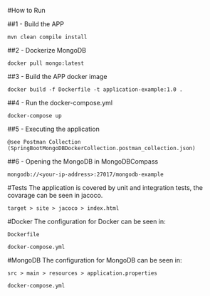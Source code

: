 
#How to Run

##1 - Build the APP

```mvn clean compile install```


##2 - Dockerize MongoDB

```docker pull mongo:latest```


##3 - Build the APP docker image

```docker build -f Dockerfile -t application-example:1.0 .```


##4 - Run the docker-compose.yml

```docker-compose up```


##5 - Executing the application

```@see Postman Collection (SpringBootMongoDBDockerCollection.postman_collection.json)```


##6 - Opening the MongoDB in MongoDBCompass

```mongodb://<your-ip-address>:27017/mongodb-example```


#Tests
The application is covered by unit and integration tests, the covarage can be seen in jacoco.

```target > site > jacoco > index.html```


#Docker
The configuration for Docker can be seen in:

```Dockerfile```

```docker-compose.yml```


#MongoDB
The configuration for MongoDB can be seen in:

```src > main > resources > application.properties```

```docker-compose.yml```
